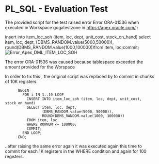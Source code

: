 # PL_SQL - Evaluation Test


The provided script for the test raised error Error ORA-01536 when executed in Workspace gugatestzone in https://apex.oracle.com/ :

insert into item_loc_soh (item, loc, dept, unit_cost, stock_on_hand)
select item, loc, dept, (DBMS_RANDOM.value(5000,50000)), round(DBMS_RANDOM.value(1000,100000))from item, loc;commit;
![Error_Apex_DML_ITEM_LOC_SOH](https://github.com/user-attachments/assets/f89ce7a9-d440-4ca4-97d5-0157b7aadbf3)

The error ORA-01536 was caused because tablespace exceeded the amount provided for the Worspace 

In order to fix this , the original script was replaced by to commit in chunks of 10K registers

          BEGIN
            FOR i IN 1..10 LOOP
              INSERT INTO item_loc_soh (item, loc, dept, unit_cost, stock_on_hand)
              SELECT item, loc, dept, 
                     (DBMS_RANDOM.value(5000, 50000)), 
                     ROUND(DBMS_RANDOM.value(1000, 100000))
              FROM item, loc
              WHERE ROWNUM <= 100000;  
              COMMIT;
            END LOOP;
          END;

..after raising the same error again it was executed again this time to commit for each 1K registers in the WHERE condition and again for 100 registers.

